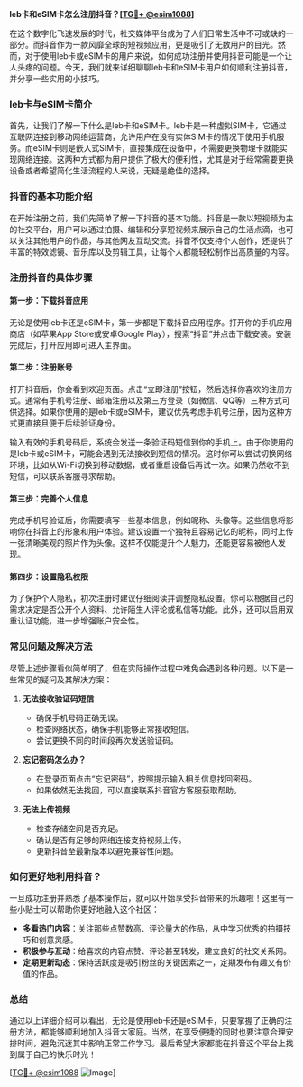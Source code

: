 **leb卡和eSIM卡怎么注册抖音？[[TG💪+ @esim1088](https://t.me/s/esim1088)]**

在这个数字化飞速发展的时代，社交媒体平台成为了人们日常生活中不可或缺的一部分。而抖音作为一款风靡全球的短视频应用，更是吸引了无数用户的目光。然而，对于使用leb卡或eSIM卡的用户来说，如何成功注册并使用抖音可能是一个让人头疼的问题。今天，我们就来详细聊聊leb卡和eSIM卡用户如何顺利注册抖音，并分享一些实用的小技巧。

### leb卡与eSIM卡简介

首先，让我们了解一下什么是leb卡和eSIM卡。leb卡是一种虚拟SIM卡，它通过互联网连接到移动网络运营商，允许用户在没有实体SIM卡的情况下使用手机服务。而eSIM卡则是嵌入式SIM卡，直接集成在设备中，不需要更换物理卡就能实现网络连接。这两种方式都为用户提供了极大的便利性，尤其是对于经常需要更换设备或者希望简化生活流程的人来说，无疑是绝佳的选择。

### 抖音的基本功能介绍

在开始注册之前，我们先简单了解一下抖音的基本功能。抖音是一款以短视频为主的社交平台，用户可以通过拍摄、编辑和分享短视频来展示自己的生活点滴，也可以关注其他用户的作品，与其他网友互动交流。抖音不仅支持个人创作，还提供了丰富的特效滤镜、音乐库以及剪辑工具，让每个人都能轻松制作出高质量的内容。

### 注册抖音的具体步骤

#### 第一步：下载抖音应用

无论是使用leb卡还是eSIM卡，第一步都是下载抖音应用程序。打开你的手机应用商店（如苹果App Store或安卓Google Play），搜索“抖音”并点击下载安装。安装完成后，打开应用即可进入主界面。

#### 第二步：注册账号

打开抖音后，你会看到欢迎页面。点击“立即注册”按钮，然后选择你喜欢的注册方式。通常有手机号注册、邮箱注册以及第三方登录（如微信、QQ等）三种方式可供选择。如果你使用的是leb卡或eSIM卡，建议优先考虑手机号注册，因为这种方式更直接且便于后续验证身份。

输入有效的手机号码后，系统会发送一条验证码短信到你的手机上。由于你使用的是leb卡或eSIM卡，可能会遇到无法接收到短信的情况。这时你可以尝试切换网络环境，比如从Wi-Fi切换到移动数据，或者重启设备后再试一次。如果仍然收不到短信，可以联系客服寻求帮助。

#### 第三步：完善个人信息

完成手机号验证后，你需要填写一些基本信息，例如昵称、头像等。这些信息将影响你在抖音上的形象和用户体验。建议设置一个独特且容易记忆的昵称，同时上传一张清晰美观的照片作为头像。这样不仅能提升个人魅力，还能更容易被他人发现。

#### 第四步：设置隐私权限

为了保护个人隐私，初次注册时建议仔细阅读并调整隐私设置。你可以根据自己的需求决定是否公开个人资料、允许陌生人评论或私信等功能。此外，还可以启用双重认证功能，进一步增强账户安全性。

### 常见问题及解决方法

尽管上述步骤看似简单明了，但在实际操作过程中难免会遇到各种问题。以下是一些常见的疑问及其解决方案：

1. **无法接收验证码短信**
   - 确保手机号码正确无误。
   - 检查网络状态，确保手机能够正常接收短信。
   - 尝试更换不同的时间段再次发送验证码。

2. **忘记密码怎么办？**
   - 在登录页面点击“忘记密码”，按照提示输入相关信息找回密码。
   - 如果依然无法找回，可以直接联系抖音官方客服获取帮助。

3. **无法上传视频**
   - 检查存储空间是否充足。
   - 确认是否有足够的网络连接支持视频上传。
   - 更新抖音至最新版本以避免兼容性问题。

### 如何更好地利用抖音？

一旦成功注册并熟悉了基本操作后，就可以开始享受抖音带来的乐趣啦！这里有一些小贴士可以帮助你更好地融入这个社区：

- **多看热门内容**：关注那些点赞数高、评论量大的作品，从中学习优秀的拍摄技巧和创意灵感。
- **积极参与互动**：给喜欢的内容点赞、评论甚至转发，建立良好的社交关系网。
- **定期更新动态**：保持活跃度是吸引粉丝的关键因素之一，定期发布有趣又有价值的作品。

### 总结

通过以上详细介绍可以看出，无论是使用leb卡还是eSIM卡，只要掌握了正确的注册方法，都能够顺利地加入抖音大家庭。当然，在享受便捷的同时也要注意合理安排时间，避免沉迷其中影响正常工作学习。最后希望大家都能在抖音这个平台上找到属于自己的快乐时光！

[[TG💪+ @esim1088](https://t.me/s/esim1088) ![Image](https://i.postimg.cc/4NQfJmqS/Snipaste-2025-05-13-00-14-12.png)]
